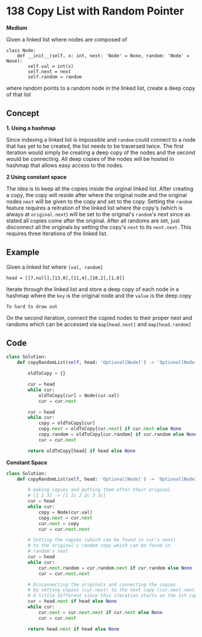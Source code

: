 # 138 Copy List with Random Pointer

**Medium**

Given a linked list where nodes are composed of

```
class Node:
    def __init__(self, x: int, next: 'Node' = None, random: 'Node' = None):
        self.val = int(x)
        self.next = next
        self.random = random
```

where random points to a random node in the linked list, create a deep copy of that list

## Concept

**1. Using a hashmap**

Since indexing a linked list is impossible and `random` could connect to a node that has yet to be created, the list needs to be traversed twice. The first iteration would simply be creating a deep copy of the nodes and the second would be connecting. All deep copies of the nodes will be hosted in hashmap that allows easy access to the nodes.

**2 Using constant space**

The idea is to keep all the copies inside the orginal linked list. After creating a copy, the copy will reside after where the original node and the original nodes `next` will be given to the copy and set to the copy. Setting the `random` feature requires a reitration of the linked list where the copy's (which is always at `original.next`) will be set to the original's `random`'s next since as stated all copies come after the original. After all randoms are set, just disconnect all the originals by setting the copy's `next` to its `next.next`. This requires three iterations of the linked list.

## Example

Given a linked list where `[val, random]`

```
head = [[7,null],[13,0],[11,4],[10,2],[1,0]]
```

Iterate through the linked list and store a deep copy of each node in a hashmap where the `key` is the original node and the `value` is the deep copy

```
To hard to draw out
```

On the second iteration, connect the copied nodes to their proper next and randoms which can be accessed via `map[head.next]` and `map[head.random]`

## Code

```python
class Solution:
    def copyRandomList(self, head: 'Optional[Node]') -> 'Optional[Node]':

        oldToCopy = {}

        cur = head
        while cur:
            oldToCopy[cur] = Node(cur.val)
            cur = cur.next

        cur = head
        while cur:
            copy = oldToCopy[cur]
            copy.next = oldToCopy[cur.next] if cur.next else None
            copy.random = oldToCopy[cur.random] if cur.random else None
            cur = cur.next

        return oldToCopy[head] if head else None
```

**Constant Space**

```python
class Solution:
    def copyRandomList(self, head: 'Optional[Node]') -> 'Optional[Node]':

        # making copies and putting them after their original
        # [1 2 3] -> [1 1c 2 2c 3 3c]
        cur = head
        while cur:
            copy = Node(cur.val)
            copy.next = cur.next
            cur.next = copy
            cur = cur.next.next

        # Setting the copies (which can be found in cur's next)
        # to the original's random copy which can be found in
        # random's next
        cur = head
        while cur:
            cur.next.random = cur.random.next if cur.random else None
            cur = cur.next.next

        # Disconnecting the originals and connecting the copies
        # by setting copies (cur.next) to the next copy (cur.next.next.next)
        # A little different since this iteration starts on the 1st copy
        cur = head.next if head else None
        while cur:
            cur.next = cur.next.next if cur.next else None
            cur = cur.next

        return head.next if head else None
```
